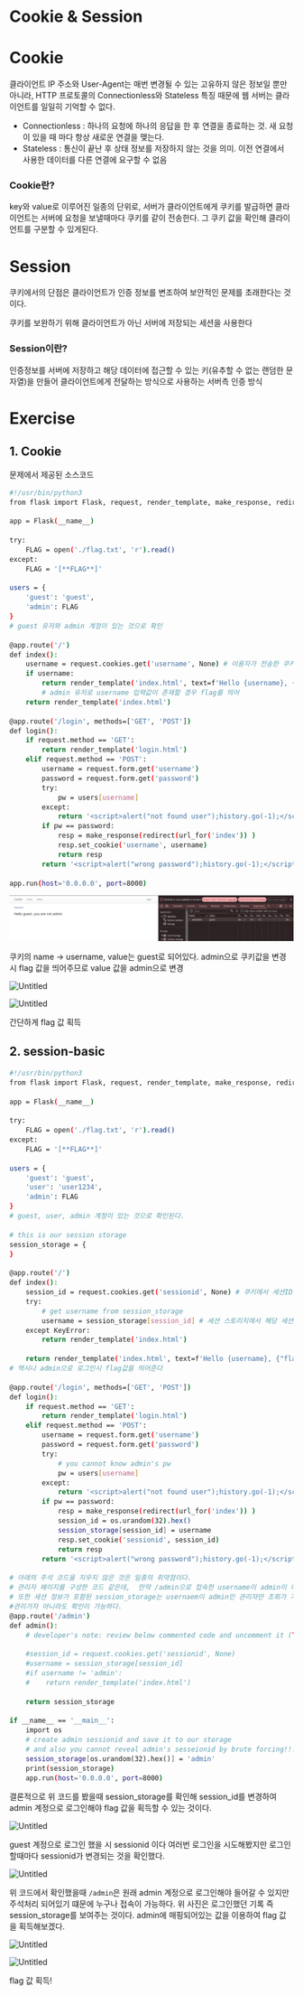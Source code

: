 # Cookie & Session

# Cookie

클라이언트 IP 주소와  User-Agent는 매번 변경될 수 있는 고유하지 않은 정보일 뿐만 아니라, HTTP 프로토콜의 Connectionless와 Stateless 특징 때문에 웹 서버는 클라이언트를 일일히 기억할 수 없다.

- Connectionless : 하나의 요청에 하나의 응답을 한 후 연결을 종료하는 것. 새 요청이 있을 때 마다 항상 새로운 연결을 맺는다.
- Stateless : 통신이 끝난 후 상태 정보를 저장하지 않는 것을 의미. 이전 연결에서 사용한 데이터를 다른 연결에 요구할 수 없음

### Cookie란?

key와 value로 이루어진 일종의 단위로, 서버가 클라이언트에게 쿠키를 발급하면 클라이언트는 서버에 요청을 보낼때마다 쿠키를 같이 전송한다. 그 쿠키 값을 확인해 클라이언트를 구분할 수 있게된다.

# Session

쿠키에서의 단점은 클라이언트가 인증 정보를 변조하여 보안적인 문제를 초래한다는 것이다.

쿠키를 보완하기 위해 클라이언트가 아닌 서버에 저장되는 세션을 사용한다

### Session이란?

인증정보를 서버에 저장하고 해당 데이터에 접근할 수 있는 키(유추할 수 없는 랜덤한 문자열)을 만들어 클라이언트에게 전달하는 방식으로 사용하는 서버측 인증 방식

# Exercise

## 1. Cookie

문제에서 제공된 소스코드

```bash
#!/usr/bin/python3
from flask import Flask, request, render_template, make_response, redirect, url_for

app = Flask(__name__)

try:
    FLAG = open('./flag.txt', 'r').read()
except:
    FLAG = '[**FLAG**]'

users = {
    'guest': 'guest',
    'admin': FLAG
}
# guest 유저와 admin 계정이 있는 것으로 확인

@app.route('/')
def index():
    username = request.cookies.get('username', None) # 이용자가 전송한 쿠키의 username 입력값을 가져온다
    if username:
        return render_template('index.html', text=f'Hello {username}, {"flag is " + FLAG if username == "admin" else "you are not admin"}')
        # admin 유저로 username 입력값이 존재할 경우 flag를 띄어
    return render_template('index.html')

@app.route('/login', methods=['GET', 'POST'])
def login():
    if request.method == 'GET':
        return render_template('login.html')
    elif request.method == 'POST':
        username = request.form.get('username')
        password = request.form.get('password')
        try:
            pw = users[username]
        except:
            return '<script>alert("not found user");history.go(-1);</script>'
        if pw == password:
            resp = make_response(redirect(url_for('index')) )
            resp.set_cookie('username', username)
            return resp 
        return '<script>alert("wrong password");history.go(-1);</script>'

app.run(host='0.0.0.0', port=8000)

```

![1](/assets/img/Dreamhack/Cookie%20&%20Session%20basic/Untitled.png)

쿠키의 name → username, value는 guest로 되어있다. admin으로 쿠키값을 변경 시 flag 값을 띄어주므로 value 값을 admin으로 변경

![Untitled](/assets/img/Dreamhack/Cookie%20&%20Session%20basic/Untitled1.png)

![Untitled](/assets/img/Dreamhack/Cookie%20&%20Session%20basic/Untitled2.png)

간단하게 flag 값 획득

## 2. session-basic

```bash
#!/usr/bin/python3
from flask import Flask, request, render_template, make_response, redirect, url_for

app = Flask(__name__)

try:
    FLAG = open('./flag.txt', 'r').read()
except:
    FLAG = '[**FLAG**]'

users = {
    'guest': 'guest',
    'user': 'user1234',
    'admin': FLAG
}
# guest, user, admin 계정이 있는 것으로 확인된다.

# this is our session storage
session_storage = {
}

@app.route('/')
def index():
    session_id = request.cookies.get('sessionid', None) # 쿠키에서 세션ID를 조회한다
    try:
        # get username from session_storage
        username = session_storage[session_id] # 세션 스토리지에서 해당 세션ID를 통해 username을 조회한다.
    except KeyError:
        return render_template('index.html')

    return render_template('index.html', text=f'Hello {username}, {"flag is " + FLAG if username == "admin" else "you are not admin"}')
# 역시나 admin으로 로그인시 flag값을 띄어준다

@app.route('/login', methods=['GET', 'POST'])
def login():
    if request.method == 'GET':
        return render_template('login.html')
    elif request.method == 'POST':
        username = request.form.get('username')
        password = request.form.get('password')
        try:
            # you cannot know admin's pw
            pw = users[username]
        except:
            return '<script>alert("not found user");history.go(-1);</script>'
        if pw == password:
            resp = make_response(redirect(url_for('index')) )
            session_id = os.urandom(32).hex()
            session_storage[session_id] = username
            resp.set_cookie('sessionid', session_id)
            return resp
        return '<script>alert("wrong password");history.go(-1);</script>'

# 아래의 주석 코드을 지우지 않은 것은 일종의 취약점이다.
# 관리자 페이지를 구성한 코드 같은데,  만약 /admin으로 접속한 username이 admin이 아니라면index.html 페이지로 접속이 된다
# 또한 세션 정보가 포함된 session_storage는 usernaem이 admin인 관리자만 조회가 가능하도록 되어있다. 하지만 주석처리되어있으니 
#관리가자 아니라도 확인이 가능하다.
@app.route('/admin')
def admin():
    # developer's note: review below commented code and uncomment it (TODO)

    #session_id = request.cookies.get('sessionid', None)
    #username = session_storage[session_id]
    #if username != 'admin':
    #    return render_template('index.html')

    return session_storage

if __name__ == '__main__':
    import os
    # create admin sessionid and save it to our storage
    # and also you cannot reveal admin's sesseionid by brute forcing!!! haha
    session_storage[os.urandom(32).hex()] = 'admin'
    print(session_storage)
    app.run(host='0.0.0.0', port=8000)

```

결론적으로 위 코드를 봤을때 session_storage를 확인해 session_id를 변경하여 admin 계정으로 로그인해야 flag 값을 획득할 수 있는 것이다.

![Untitled](/assets/img/Dreamhack/Cookie%20&%20Session%20basic/Untitled3.png)

guest 계정으로 로그인 했을 시 sessionid 이다 여러번 로그인을 시도해봤지만 로그인 할때마다 sessionid가 변경되는 것을 확인했다.

![Untitled](/assets/img/Dreamhack/Cookie%20&%20Session%20basic/Untitled4.png)

위 코드에서 확인했을때 `/admin`은 원래 admin 계정으로 로그인해야 들어갈 수 있지만 주석처리 되어있기 떄문에 누구나 접속이 가능하다. 위 사진은 로그인했던 기록 즉 session_storage를 보여주는 것이다. admin에 매핑되어있는 값을 이용하여 flag 값을 획득해보겠다.

![Untitled](/assets/img/Dreamhack/Cookie%20&%20Session%20basic/Untitled5.png)

![Untitled](/assets/img/Dreamhack/Cookie%20&%20Session%20basic/Untitled6.png)

flag 값 획득!